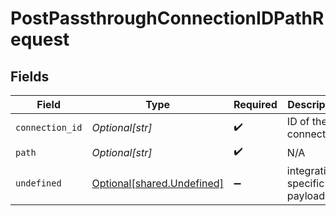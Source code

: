 # PostPassthroughConnectionIDPathRequest


## Fields

| Field                                                              | Type                                                               | Required                                                           | Description                                                        |
| ------------------------------------------------------------------ | ------------------------------------------------------------------ | ------------------------------------------------------------------ | ------------------------------------------------------------------ |
| `connection_id`                                                    | *Optional[str]*                                                    | :heavy_check_mark:                                                 | ID of the connection                                               |
| `path`                                                             | *Optional[str]*                                                    | :heavy_check_mark:                                                 | N/A                                                                |
| `undefined`                                                        | [Optional[shared.Undefined]](undefined/models/shared/undefined.md) | :heavy_minus_sign:                                                 | integration-specific payload                                       |